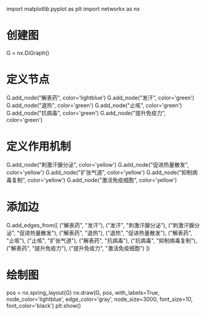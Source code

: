 import matplotlib.pyplot as plt
import networkx as nx

# 创建图
G = nx.DiGraph()

# 定义节点
G.add_node("解表药", color='lightblue')
G.add_node("发汗", color='green')
G.add_node("退热", color='green')
G.add_node("止咳", color='green')
G.add_node("抗病毒", color='green')
G.add_node("提升免疫力", color='green')

# 定义作用机制
G.add_node("刺激汗腺分泌", color='yellow')
G.add_node("促进热量散发", color='yellow')
G.add_node("扩张气道", color='yellow')
G.add_node("抑制病毒复制", color='yellow')
G.add_node("激活免疫细胞", color='yellow')

# 添加边
G.add_edges_from([
    ("解表药", "发汗"),
    ("发汗", "刺激汗腺分泌"),
    ("刺激汗腺分泌", "促进热量散发"),
    ("解表药", "退热"),
    ("退热", "促进热量散发"),
    ("解表药", "止咳"),
    ("止咳", "扩张气道"),
    ("解表药", "抗病毒"),
    ("抗病毒", "抑制病毒复制"),
    ("解表药", "提升免疫力"),
    ("提升免疫力", "激活免疫细胞")
])

# 绘制图
pos = nx.spring_layout(G)
nx.draw(G, pos, with_labels=True, node_color='lightblue', edge_color='gray', node_size=3000, font_size=10, font_color='black')
plt.show()
